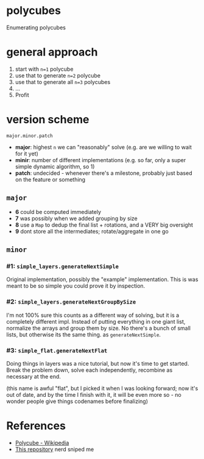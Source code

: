 # polycubes

Enumerating polycubes

# general approach

1. start with `n=1` polycube
1. use that to generate `n=2` polycube
1. use that to generate all `n=3` polycubes
1. …
1. Profit

# version scheme

`major.minor.patch`
 - **major**: highest `n` we can "reasonably" solve (e.g. are we willing to wait for it yet)
 - **minir**: number of different implementations (e.g. so far, only a super simple dynamic algorithm, so 1)
 - **patch**: undecided - whenever there's a milestone, probably just based on the feature or something

## `major`
- **6** could be computed immediately
- **7** was possibly when we added grouping by size
- **8** use a `Map` to dedup the final list + rotations, and a VERY big oversight
- **9** dont store all the intermediates; rotate/aggregate in one go

## `minor`

### **#1:** `simple_layers.generateNextSimple`

Original implementation, possibly the "example" implementation. This is was meant to be so simple you could prove it by inspection.

### **#2:** `simple_layers.generateNextGroupBySize`

I'm not 100% sure this counts as a different way of solving, but it is a completely different impl. Instead of putting everything in one giant list, normalize the arrays and group them by size. No there's a bunch of small lists, but otherwise its the same thing. as `generateNextSimple`.

### **#3:** `simple_flat.generateNextFlat`

Doing things in layers was a nice tutorial, but now it's time to get started. Break the problem down, solve each independently, recombine as necessary at the end.

(this name is awful "flat", but I picked it when I was looking forward; now it's out of date, and by the time I finish with it, it will be even more so - no wonder people give things codenames before finalizing)

# References
- [Polycube - Wikipedia](https://en.wikipedia.org/wiki/Polycube)
- [This repository](https://github.com/mikepound/cubes/) nerd sniped me
